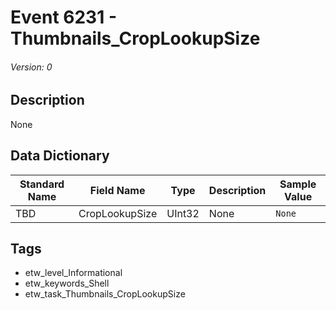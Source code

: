 # Event 6231 - Thumbnails_CropLookupSize
###### Version: 0

## Description
None

## Data Dictionary
|Standard Name|Field Name|Type|Description|Sample Value|
|---|---|---|---|---|
|TBD|CropLookupSize|UInt32|None|`None`|

## Tags
* etw_level_Informational
* etw_keywords_Shell
* etw_task_Thumbnails_CropLookupSize
